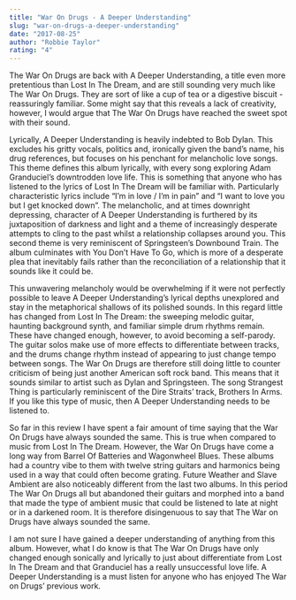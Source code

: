 ```yaml
---
title: "War On Drugs - A Deeper Understanding"
slug: "war-on-drugs-a-deeper-understanding"
date: "2017-08-25"
author: "Robbie Taylor"
rating: "4"
---
```


The War On Drugs are back with A Deeper Understanding, a title even more pretentious than Lost In The Dream, and are still sounding very much like The War On Drugs. They are sort of like a cup of tea or a digestive biscuit - reassuringly familiar. Some might say that this reveals a lack of creativity, however, I would argue that The War On Drugs have reached the sweet spot with their sound.

Lyrically, A Deeper Understanding is heavily indebted to Bob Dylan. This excludes his gritty vocals, politics and, ironically given the band’s name, his drug references, but focuses on his penchant for melancholic love songs. This theme defines this album lyrically, with every song exploring Adam Granduciel’s downtrodden love life. This is something that anyone who has listened to the lyrics of Lost In The Dream will be familiar with. Particularly characteristic lyrics include “I’m in love / I’m in pain” and “I want to love you but I get knocked down”. The melancholic, and at times downright depressing, character of A Deeper Understanding is furthered by its juxtaposition of darkness and light and a theme of increasingly desperate attempts to cling to the past whilst a relationship collapses around you. This second theme is very reminiscent of Springsteen’s Downbound Train. The album culminates with You Don’t Have To Go, which is more of a desperate plea that inevitably fails rather than the reconciliation of a relationship that it sounds like it could be.

This unwavering melancholy would be overwhelming if it were not perfectly possible to leave A Deeper Understanding’s lyrical depths unexplored and stay in the metaphorical shallows of its polished sounds. In this regard little has changed from Lost In The Dream: the sweeping melodic guitar, haunting background synth, and familiar simple drum rhythms remain. These have changed enough, however, to avoid becoming a self-parody. The guitar solos make use of more effects to differentiate between tracks, and the drums change rhythm instead of appearing to just change tempo between songs. The War On Drugs are therefore still doing little to counter criticism of being just another American soft rock band. This means that it sounds similar to artist such as Dylan and Springsteen. The song Strangest Thing is particularly reminiscent of the Dire Straits’ track, Brothers In Arms. If you like this type of music, then A Deeper Understanding needs to be listened to.

So far in this review I have spent a fair amount of time saying that the War On Drugs have always sounded the same. This is true when compared to music from Lost In The Dream. However, the War On Drugs have come a long way from Barrel Of Batteries and Wagonwheel Blues. These albums had a country vibe to them with twelve string guitars and harmonics being used in a way that could often become grating. Future Weather and Slave Ambient are also noticeably different from the last two albums. In this period The War On Drugs all but abandoned their guitars and morphed into a band that made the type of ambient music that could be listened to late at night or in a darkened room. It is therefore disingenuous to say that The War on Drugs have always sounded the same.

I am not sure I have gained a deeper understanding of anything from this album. However, what I do know is that The War On Drugs have only changed enough sonically and lyrically to just about differentiate from Lost In The Dream and that Granduciel has a really unsuccessful love life. A Deeper Understanding is a must listen for anyone who has enjoyed The War on Drugs’ previous work.

